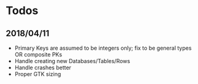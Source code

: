 # Todos

## 2018/04/11
- Primary Keys are assumed to be integers only; fix to be general types OR composite PKs
- Handle creating new Databases/Tables/Rows
- Handle crashes better
- Proper GTK sizing
